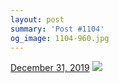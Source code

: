 ```yaml
---
layout: post
summary: 'Post #1104'
og_image: 1104-960.jpg
---
```


<p>
  <time>
    <a href="/1104">December 31, 2019</a>
  </time>
  <a href="/1104">
    <img src="{{ site.assets_url }}/1104-480.jpg" srcset="{{ site.assets_url }}/1104-240.jpg 240w, {{ site.assets_url }}/1104-480.jpg 480w, {{ site.assets_url }}/1104-720.jpg 720w, {{ site.assets_url }}/1104-960.jpg 960w" sizes="(min-width: 700px) 50vw, calc(100vw - 2rem)" />
  </a>
</p>
